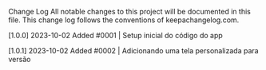 Change Log
All notable changes to this project will be documented in this file. This change log follows the conventions of keepachangelog.com.

[1.0.0] 2023-10-02
Added
#0001 | Setup inicial do código do app


[1.0.1] 2023-10-02
Added
#0002 | Adicionando uma tela personalizada para versão